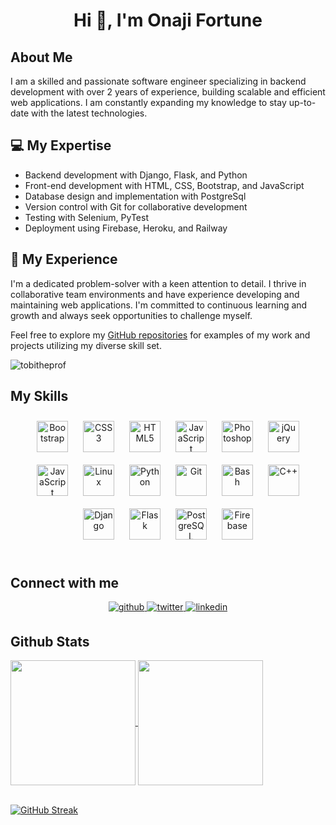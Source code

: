 <h1 align="center">Hi 👋, I'm Onaji Fortune</h1>

## About Me
I am a skilled and passionate software engineer specializing in backend development with over 2 years of experience, building scalable and efficient web applications. I am constantly expanding my knowledge to stay up-to-date with the latest technologies.

## 💻 My Expertise
- Backend development with Django, Flask, and Python
- Front-end development with HTML, CSS, Bootstrap, and JavaScript
- Database design and implementation with PostgreSql
- Version control with Git for collaborative development
- Testing with Selenium, PyTest
- Deployment using Firebase, Heroku, and Railway

## 🚀 My Experience
I'm a dedicated problem-solver with a keen attention to detail. I thrive in collaborative team environments and have experience developing and maintaining web applications. I'm committed to continuous learning and growth and always seek opportunities to challenge myself.

Feel free to explore my [GitHub repositories](https://github.com/onajifortune) for examples of my work and projects utilizing my diverse skill set.

<p align="left"> <img src="https://komarev.com/ghpvc/?username=onajifortune&label=Profile%20views&color=0e75b6&style=flat" alt="tobitheprof" /> </p>

<!--
## 🌱 Learning
My goal is to contribute to the growth of a dynamic company by utilizing my skills and passion for software engineering. If you're looking for a skilled, innovative, and driven software engineer to join your team, please don't hesitate to contact me.

- 🔭 I’m currently working on [Ecommerce](https://github.com/onajifortune/Ecommerce.git)

- 💬 Ask me about **Python, JavaScript, Django, Flask**

- 📫 How to reach me **onajifortunejnr@gmail.com**

## 🔭 Projects
Some of the projects I've done include:
- Simpleblog-API: A RESTful API built with Django and Django REST framework (DRF) that provides endpoints for managing a simple blogging application. Check it out [here](https://github.com/onajifortune/SimpleBlog-API)
- Reader: A project that allows anonymous users to view a list of available books on the homepage and search for books based on title, author, or summary. Check it out [here](https://github.com/onajifortune/LocalLibrary)
- NotInk: A note-taking project done with Django. Here is the link to the repo [here](https://github.com/onajifortune/NotInk)
- A blog site. (made with flask). Check it out [here](https://github.com/onajifortune/My-Blog)
- A static dog dating site (made with Bootstrap). Check it out [here](https://github.com/onajifortune/Tindog_Website)
- Musical Time Machine (Python). Check it out [here](https://github.com/onajifortune/Muscial-TIme-Machine)
-->


## My Skills

<div align="center">  
<a href="https://getbootstrap.com/docs/3.4/javascript/" target="_blank"><img style="margin: 10px" src="https://profilinator.rishav.dev/skills-assets/bootstrap-plain.svg" alt="Bootstrap" height="50" /></a>  
<a href="https://www.w3schools.com/css/" target="_blank"><img style="margin: 10px" src="https://profilinator.rishav.dev/skills-assets/css3-original-wordmark.svg" alt="CSS3" height="50" /></a>  
<a href="https://en.wikipedia.org/wiki/HTML5" target="_blank"><img style="margin: 10px" src="https://profilinator.rishav.dev/skills-assets/html5-original-wordmark.svg" alt="HTML5" height="50" /></a>  
<a href="https://www.javascript.com/" target="_blank"><img style="margin: 10px" src="https://profilinator.rishav.dev/skills-assets/javascript-original.svg" alt="JavaScript" height="50" /></a>  
<a href="https://www.adobe.com/in/products/photoshop.html" target="_blank"><img style="margin: 10px" src="https://profilinator.rishav.dev/skills-assets/photoshop-plain.svg" alt="Photoshop" height="50" /></a>  
<a href="https://jquery.com/" target="_blank"><img style="margin: 10px" src="https://profilinator.rishav.dev/skills-assets/jquery.png" alt="jQuery" height="50" /></a> <a href="https://www.javascript.com/" target="_blank"><img style="margin: 10px" src="https://profilinator.rishav.dev/skills-assets/javascript-original.svg" alt="JavaScript" height="50" /></a>  
<a href="https://www.linux.org/" target="_blank"><img style="margin: 10px" src="https://profilinator.rishav.dev/skills-assets/linux-original.svg" alt="Linux" height="50" /></a>  
<a href="https://www.python.org/" target="_blank"><img style="margin: 10px" src="https://profilinator.rishav.dev/skills-assets/python-original.svg" alt="Python" height="50" /></a>  
<a href="https://github.com/" target="_blank"><img style="margin: 10px" src="https://profilinator.rishav.dev/skills-assets/git-scm-icon.svg" alt="Git" height="50" /></a>  
<a href="https://www.gnu.org/software/bash/" target="_blank"><img style="margin: 10px" src="https://profilinator.rishav.dev/skills-assets/gnu_bash-icon.svg" alt="Bash" height="50" /></a>  
<a href="https://www.cplusplus.com/" target="_blank"><img style="margin: 10px" src="https://profilinator.rishav.dev/skills-assets/cplusplus-original.svg" alt="C++" height="50" /></a>  
<a href="https://www.djangoproject.com/" target="_blank"><img style="margin: 10px" src="https://profilinator.rishav.dev/skills-assets/django-original.svg" alt="Django" height="50" /></a>  
<a href="https://flask.palletsprojects.com/" target="_blank"><img style="margin: 10px" src="https://profilinator.rishav.dev/skills-assets/flask.png" alt="Flask" height="50" /></a>  
<a href="https://www.postgresql.org/" target="_blank"><img style="margin: 10px" src="https://profilinator.rishav.dev/skills-assets/postgresql-original-wordmark.svg" alt="PostgreSQL" height="50" /></a>  
<a href="https://firebase.google.com/" target="_blank"><img style="margin: 10px" src="https://profilinator.rishav.dev/skills-assets/firebase.png" alt="Firebase" height="50" /></a>  
</div>

<br>


## Connect with me  
<div align="center">
  <a href="https://github.com/onajifortune" target="_blank">
    <img src=https://img.shields.io/badge/github-%2324292e.svg?&style=for-the-badge&logo=github&logoColor=white alt=github style="margin-bottom: 5px;" />
  </a>
  <a href="https://www.twitter.com/FortuneOnaji" target="_blank">
    <img src=https://img.shields.io/badge/twitter-%2300acee.svg?&style=for-the-badge&logo=twitter&logoColor=white alt=twitter style="margin-bottom: 5px;" />
  </a>
  <a href="www.linkedin.com/in/fortune-onaji-24a72b228/" target="_blank">
    <img src=https://img.shields.io/badge/linkedin-%231E77B5.svg?&style=for-the-badge&logo=linkedin&logoColor=white alt=linkedin style="margin-bottom: 5px;" />
  </a>
<!--   <a href="https://www.facebook.com/" target="_blank">
    <img src=https://img.shields.io/badge/facebook-%232E87FB.svg?&style=for-the-badge&logo=facebook&logoColor=white alt=facebook style="margin-bottom: 5px;" />
  </a> -->
<!--   <a href="https://hashnode.com/" target="_blank">
    <img src=https://img.shields.io/badge/hashnode-%232962FF.svg?&style=for-the-badge&logo=hashnode&logoColor=white alt=hashnode style="margin-bottom: 5px;" />
   </a>   -->
</div>

## Github Stats
<a href="#">
  <img height=200 align="center" src="https://github-readme-stats.vercel.app/api?username=onajifortune&show_icons=true&theme=radical&rank_icon=percentile" />
</a>
<a href="#">
  <img height=200 align="center" src="https://github-readme-stats.vercel.app/api/top-langs?username=onajifortune&layout=compact&langs_count=8" />
</a>
<br />
<br />

[![GitHub Streak](https://streak-stats.demolab.com/?user=onajifortune)](https://git.io/streak-stats)
<!-- Extra pins
![Readme Card](https://github-readme-stats.vercel.app/api/pin/?username=anuraghazra&repo=github-readme-stats)](https://github.com/anuraghazra/github-readme-stats) -->
<!-- ![Fortune's GitHub stats](https://github-readme-stats.vercel.app/api?username=onajifortune&show_icons=true&theme=radical) -->
<!-- ![Top Langs](https://github-readme-stats.vercel.app/api/top-langs/?username=onajifortune&layout=compact) -->
<!-- <p align="center"> 
<img align="center" src="https://github-readme-stats.vercel.app/api?username=onajifortune&show_icons=true&theme=transparent&count_private=true&hide=issues,prs" />
</p> -->
<!-- <p align="center">
  <img align="center" src="https://streak-stats.demolab.com/?user=onajifortune&theme=transparent" width="100%" />
<br />
</p> -->
<!-- <p>
<img align="center" src="https://github-readme-stats.vercel.app/api/top-langs/?username=onajifortune&hide_progress=true&theme=transparent" width="100%"/>
</p> -->
